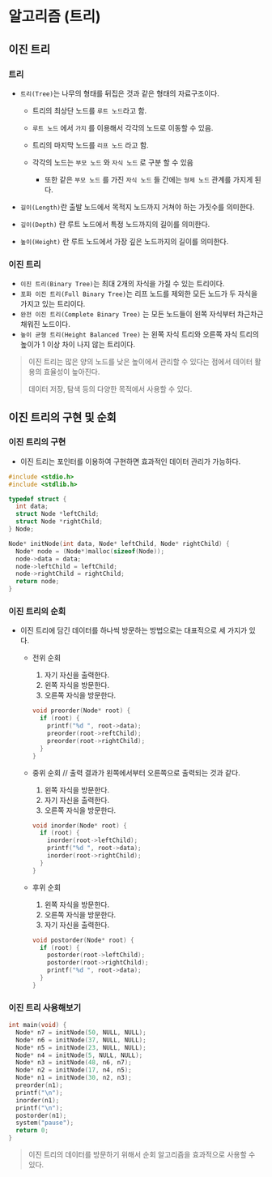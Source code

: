 # 알고리즘 (트리)



## 이진 트리

### 트리

* `트리(Tree)`는 나무의 형태를 뒤집은 것과 같은 형태의 자료구조이다.

  * 트리의 최상단 노드를 `루트 노드`라고 함.
  * `루트 노드` 에서 `가지` 를 이용해서 각각의 노드로 이동할 수 있음.
  *  트리의 마지막 노드를 `리프 노드` 라고 함.

  * 각각의 노드는 `부모 노드` 와 `자식 노드` 로 구분 할 수 있음 
    * 또한 같은 `부모 노드` 를 가진 `자식 노드` 들 간에는 `형제 노드` 관계를 가지게 된다.

* `길이(Length)`란 출발 노드에서 목적지 노드까지 거쳐야 하는 가짓수를 의미한다. 
* `깊이(Depth)` 란 루트 노드에서 특정 노드까지의 길이를 의미한다.
* `높이(Height)` 란 루트 노드에서 가장 깊은 노드까지의 길이를 의미한다.



### 이진 트리

* `이진 트리(Binary Tree)`는 최대 2개의 자식을 가질 수 있는 트리이다.
* `포화 이진 트리(Full Binary Tree)`는 리프 노드를 제외한 모든 노드가 두 자식을 가지고 있는 트리이다.
* `완전 이진 트리(Complete Binary Tree)` 는 모든 노드들이 왼쪽 자식부터 차근차근 채워진 노드이다.
* `높이 균형 트리(Height Balanced Tree)` 는 왼쪽 자식 트리와 오른쪽 자식 트리의 높이가 1 이상 차이 나지 않는 트리이다. 



> 이진 트리는 많은 양의 노드를 낮은 높이에서 관리할 수 있다는 점에서 데이터 활용의 효율성이 높아진다.
>
> 데이터 저장, 탐색 등의 다양한 목적에서 사용할 수 있다.



## 이진 트리의 구현 및 순회

### 이진 트리의 구현

* 이진 트리는 포인터를 이용하여 구현하면 효과적인 데이터 관리가 가능하다.

```c
#include <stdio.h>
#include <stdlib.h>

typedef struct {
  int data;
  struct Node *leftChild;
  struct Node *rightChild;
} Node;

Node* initNode(int data, Node* leftChild, Node* rightChild) {
  Node* node = (Node*)malloc(sizeof(Node));
  node->data = data;
  node->leftChild = leftChild;
  node->rightChild = rightChild;
  return node;
}
```



### 이진 트리의 순회

* 이진 트리에 담긴 데이터를 하나씩 방문하는 방법으로는 대표적으로 세 가지가 있다. 

  * 전위 순회

    1. 자기 자신을 출력한다.
    2. 왼쪽 자식을 방문한다.
    3. 오른쪽 자식을 방문한다.

    ```c
    void preorder(Node* root) {
      if (root) {
        printf("%d ", root->data);
        preorder(root->reftChild);
        preorder(root->rightChild);
      }
    }
    ```

  * 중위 순회 // 출력 결과가 왼쪽에서부터 오른쪽으로 출력되는 것과 같다.

    1. 왼쪽 자식을 방문한다.
    2. 자기 자신을 출력한다.
    3. 오른쪽 자식을 방문한다.

    ```c
    void inorder(Node* root) {
      if (root) {
        inorder(root->leftChild);
        printf("%d ", root->data);
        inorder(root->rightChild);
      }
    }
    ```

  * 후위 순회

    1. 왼쪽 자식을 방문한다.
    2. 오른쪽 자식을 방문한다.
    3. 자기 자신을 출력한다.

    ```c
    void postorder(Node* root) {
      if (root) {
        postorder(root->leftChild);
        postorder(root->rightChild);
        printf("%d ", root->data);
      }
    }
    ```



### 이진 트리 사용해보기

```c
int main(void) {
  Node* n7 = initNode(50, NULL, NULL);
  Node* n6 = initNode(37, NULL, NULL);
  Node* n5 = initNode(23, NULL, NULL);
  Node* n4 = initNode(5, NULL, NULL);
  Node* n3 = initNode(48, n6, n7);
  Node* n2 = initNode(17, n4, n5);
  Node* n1 = initNode(30, n2, n3);
  preorder(n1);
  printf("\n");
  inorder(n1);
  printf("\n");
  postorder(n1);
  system("pause");
  return 0;
}
```

> 이진 트리의 데이터를 방문하기 위해서 순회 알고리즘을 효과적으로 사용할 수 있다.

